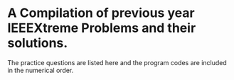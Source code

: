 # A Compilation of previous year IEEEXtreme Problems and their solutions.
The practice questions are listed here and the program codes are included in the numerical order.
